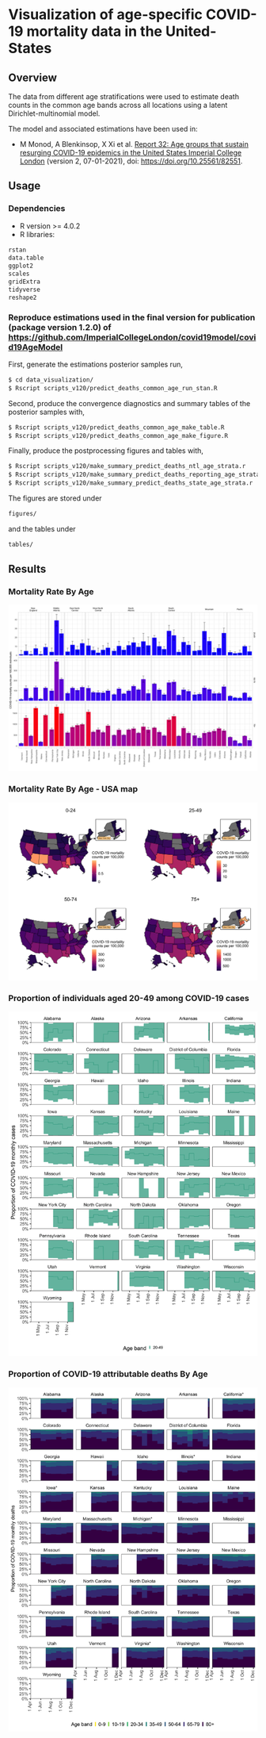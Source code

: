 # Visualization of age-specific COVID-19 mortality data in the United-States

## Overview
The data from different age stratifications were used to estimate death counts in the common age bands across all locations using a latent Dirichlet-multinomial model.

The model and associated estimations have been used in:

- M Monod, A Blenkinsop, X Xi et al. [Report 32: Age groups that sustain resurging COVID-19 epidemics in the United States Imperial College London](https://www.imperial.ac.uk/mrc-global-infectious-disease-analysis/covid-19/covid-19-reports/) (version 2, 07-01-2021), doi: https://doi.org/10.25561/82551.


## Usage
### Dependencies
- R version >= 4.0.2
- R libraries:
```
rstan
data.table
ggplot2 
scales
gridExtra
tidyverse
reshape2
```

### Reproduce estimations used in the final version for publication (package version 1.2.0) of https://github.com/ImperialCollegeLondon/covid19model/covid19AgeModel
First, generate the estimations posterior samples run,
```bash
$ cd data_visualization/
$ Rscript scripts_v120/predict_deaths_common_age_run_stan.R
```
Second, produce the convergence diagnostics and summary tables of the posterior samples with,
```bash
$ Rscript scripts_v120/predict_deaths_common_age_make_table.R
$ Rscript scripts_v120/predict_deaths_common_age_make_figure.R
```
Finally, produce the postprocessing figures and tables with,
```bash
$ Rscript scripts_v120/make_summary_predict_deaths_ntl_age_strata.r
$ Rscript scripts_v120/make_summary_predict_deaths_reporting_age_strata.r
$ Rscript scripts_v120/make_summary_predict_deaths_state_age_strata.r
```
The figures are stored under 
```bash
figures/
```
and the tables under
```bash
tables/
```

## Results
### Mortality Rate By Age
![ ](figures/MortalityRateByAge.png)

### Mortality Rate By Age - USA map
![ ](figures/heat_map_usa_MortalityRateByAge.png)

### Proportion of individuals aged 20-49 among COVID-19 cases 
<img src="figures/ProprotionCasesByAge_reporting_age_strata_2049.png" width="700">


### Proportion of COVID-19 attributable deaths By Age
<img src="figures/PropotionMonthlyDeathsByAge_reporting_age_strata.png" width="700">

